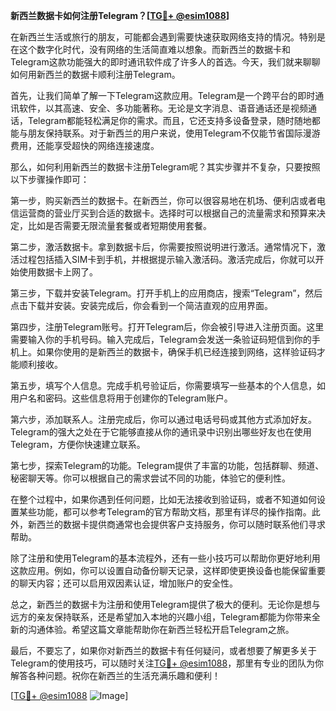 **新西兰数据卡如何注册Telegram？[[TG💪+ @esim1088](https://t.me/s/esim1088)]**

在新西兰生活或旅行的朋友，可能都会遇到需要快速获取网络支持的情况。特别是在这个数字化时代，没有网络的生活简直难以想象。而新西兰的数据卡和Telegram这款功能强大的即时通讯软件成了许多人的首选。今天，我们就来聊聊如何用新西兰的数据卡顺利注册Telegram。

首先，让我们简单了解一下Telegram这款应用。Telegram是一个跨平台的即时通讯软件，以其高速、安全、多功能著称。无论是文字消息、语音通话还是视频通话，Telegram都能轻松满足你的需求。而且，它还支持多设备登录，随时随地都能与朋友保持联系。对于新西兰的用户来说，使用Telegram不仅能节省国际漫游费用，还能享受超快的网络连接速度。

那么，如何利用新西兰的数据卡注册Telegram呢？其实步骤并不复杂，只要按照以下步骤操作即可：

第一步，购买新西兰的数据卡。在新西兰，你可以很容易地在机场、便利店或者电信运营商的营业厅买到合适的数据卡。选择时可以根据自己的流量需求和预算来决定，比如是否需要无限流量套餐或者短期使用套餐。

第二步，激活数据卡。拿到数据卡后，你需要按照说明进行激活。通常情况下，激活过程包括插入SIM卡到手机，并根据提示输入激活码。激活完成后，你就可以开始使用数据卡上网了。

第三步，下载并安装Telegram。打开手机上的应用商店，搜索“Telegram”，然后点击下载并安装。安装完成后，你会看到一个简洁直观的应用界面。

第四步，注册Telegram账号。打开Telegram后，你会被引导进入注册页面。这里需要输入你的手机号码。输入完成后，Telegram会发送一条验证码短信到你的手机上。如果你使用的是新西兰的数据卡，确保手机已经连接到网络，这样验证码才能顺利接收。

第五步，填写个人信息。完成手机号验证后，你需要填写一些基本的个人信息，如用户名和密码。这些信息将用于创建你的Telegram账户。

第六步，添加联系人。注册完成后，你可以通过电话号码或其他方式添加好友。Telegram的强大之处在于它能够直接从你的通讯录中识别出哪些好友也在使用Telegram，方便你快速建立联系。

第七步，探索Telegram的功能。Telegram提供了丰富的功能，包括群聊、频道、秘密聊天等。你可以根据自己的需求尝试不同的功能，体验它的便利性。

在整个过程中，如果你遇到任何问题，比如无法接收到验证码，或者不知道如何设置某些功能，都可以参考Telegram的官方帮助文档，那里有详尽的操作指南。此外，新西兰的数据卡提供商通常也会提供客户支持服务，你可以随时联系他们寻求帮助。

除了注册和使用Telegram的基本流程外，还有一些小技巧可以帮助你更好地利用这款应用。例如，你可以设置自动备份聊天记录，这样即使更换设备也能保留重要的聊天内容；还可以启用双因素认证，增加账户的安全性。

总之，新西兰的数据卡为注册和使用Telegram提供了极大的便利。无论你是想与远方的亲友保持联系，还是希望加入本地的兴趣小组，Telegram都能为你带来全新的沟通体验。希望这篇文章能帮助你在新西兰轻松开启Telegram之旅。

最后，不要忘了，如果你对新西兰的数据卡有任何疑问，或者想要了解更多关于Telegram的使用技巧，可以随时关注[TG💪+ @esim1088](https://t.me/s/esim1088)，那里有专业的团队为你解答各种问题。祝你在新西兰的生活充满乐趣和便利！

[[TG💪+ @esim1088](https://t.me/s/esim1088) ![Image](https://i.postimg.cc/4NQfJmqS/Snipaste-2025-05-13-00-14-12.png)]